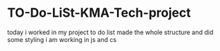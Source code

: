 # TO-Do-LiSt-KMA-Tech-project
today i worked in my project to do list
made the whole structure and did some styling
i am working in js and cs


